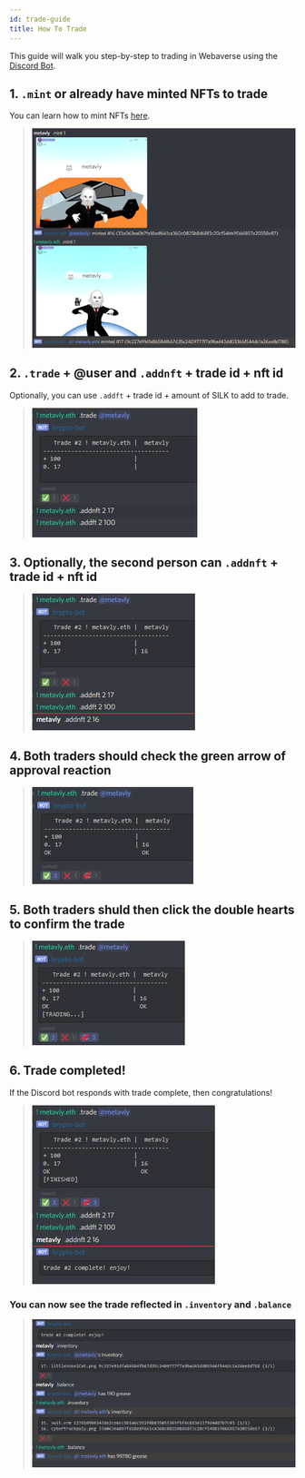 ```yaml
---
id: trade-guide 
title: How To Trade 
---
```


This guide will walk you step-by-step to trading in Webaverse using the [Discord Bot](../webaverse/discord-bot).

## 1. `.mint` or already have minted NFTs to trade
You can learn how to mint NFTs [here](../create/mint).

> ![](/img/trade-1.PNG)

## 2. `.trade` + @user and `.addnft` + trade id + nft id
Optionally, you can use `.addft` + trade id + amount of SILK to add to trade.
> ![](/img/trade-2.PNG)

## 3. Optionally, the second person can `.addnft` + trade id + nft id
> ![](/img/trade-3.PNG)

## 4. Both traders should check the green arrow of approval reaction
> ![](/img/trade-4.PNG)

## 5. Both traders shuld then click the double hearts to confirm the trade
> ![](/img/trade-5.PNG)

## 6. Trade completed!
If the Discord bot responds with trade complete, then congratulations!
> ![](/img/trade-6.PNG)

### You can now see the trade reflected in `.inventory` and `.balance`
> ![](/img/trade-7.PNG)

